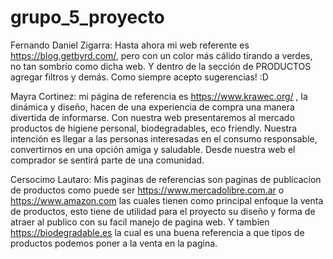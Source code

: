 # grupo_5_proyecto
Fernando Daniel Zigarra: Hasta ahora mi web referente es https://blog.getbyrd.com/, pero con un color más cálido tirando a verdes, no tan sombrío como dicha web. Y dentro de la sección de PRODUCTOS agregar filtros y demás. Como siempre acepto sugerencias! :D


Mayra Cortinez: mi página de referencia es https://www.krawec.org/ , la dinámica y diseño, hacen de una experiencia de compra una manera divertida de informarse. Con nuestra web presentaremos al mercado productos de higiene personal, biodegradables, eco friendly. Nuestra intención es llegar a las personas interesadas en el consumo responsable, convertirnos en una opción amiga y saludable. Desde nuestra web el comprador se sentirá parte de una comunidad.

Cersocimo Lautaro: Mis paginas de referencias son paginas de publicacion de productos como puede ser https://www.mercadolibre.com.ar o https://www.amazon.com las cuales tienen como principal enfoque la venta de productos, esto tiene de utilidad para el proyecto su diseño y forma de atraer al publico con su facil manejo de pagina web.
Y tambien https://biodegradable.es la cual es una buena referencia a que tipos de productos podemos poner a la venta en la pagina.
